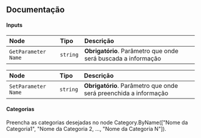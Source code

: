 
## Documentação

#### Inputs

| Node   | Tipo       | Descrição                           |
| :---------- | :--------- | :---------------------------------- |
| `GetParameter Name` | `string` | **Obrigatório**. Parâmetro que onde será buscada a informação|

| Node   | Tipo       | Descrição                                   |
| :---------- | :--------- | :------------------------------------------ |
| `SetParameter Name`      | `string` | **Obrigatório**. Parâmetro que onde será preenchida a informação |

#### Categorias

Preencha as categorias desejadas no node Category.ByName(["Nome da Categoria1", "Nome da Categoria 2, ..., "Nome da Categoria N"]).

